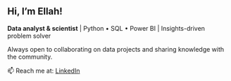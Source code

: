 ## Hi, I’m Ellah!

**Data analyst & scientist** | Python • SQL • Power BI | Insights-driven problem solver  

Always open to collaborating on data projects and sharing knowledge with the community.  

📫 Reach me at: [LinkedIn](https://www.linkedin.com/in/ellah-benerado-7849b2249/)  
